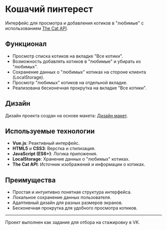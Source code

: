 # Кошачий пинтерест

Интерфейс для просмотра и добавления котиков в "любимые" с использованием [The Cat API](https://thecatapi.com).

## Функционал

- Просмотр списка котиков на вкладке "Все котики".
- Возможность добавлять котиков в "любимые" и убирать из "любимых".
- Сохранение данных о "любимых" котиках на стороне клиента (LocalStorage).
- Просмотр "любимых" котиков на отдельной вкладке.
- Реализована бесконечная прокрутка на вкладке "Все котики".

## Дизайн

Дизайн проекта создан на основе макета: [Дизайн макет](https://bit.ly/3utxaL2).

## Используемые технологии

- **Vue.js**: Реактивный интерфейс.
- **HTML5** и **CSS3**: Верстка и стилизация.
- **JavaScript (ES6+)**: Логика приложения.
- **LocalStorage**: Хранение данных о "любимых" котиках.
- **The Cat API**: Источник изображений и информации о котиках.

## Преимущества

- Простая и интуитивно понятная структура интерфейса.
- Локальное сохранение данных пользователя.
- Адаптивный дизайн для разных размеров экранов.
- Бесконечная прокрутка для удобного просмотра котиков.

---

Проект выполнен как задание для отбора на стажировку в VK.
